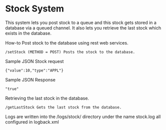 # Stock System

This system lets you post stock to a queue and this stock gets stored in a database via a queued channel.
It also lets you retrieve the last stock which exists in the database.

How-to
Post stock to the database using rest web services.

    /setStock (METHOD = POST) Posts the stock to the database.

Sample JSON Stock request

    {"value":10,"type":"APPL"}

Sample JSON Response

    "true"

Retrieving the last stock in the database.

    /getLastStock Gets the last stock from the database.


Logs are written into the /logs/stock/ directory under the name stock.log all configured in logback.xml